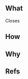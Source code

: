 ## What
<!-- 対応するissueがある場合 -->
Closes <!-- issue url -->

## How
<!-- この Pull Request で何をしたかを書く -->

## Why
<!--
この Pull Request がどういう問題を解決するか、この Pull Request が必要になった背景は何かを書く。
-->

## Refs
<!-- PRD、外部ドキュメントなどを列挙する -->
